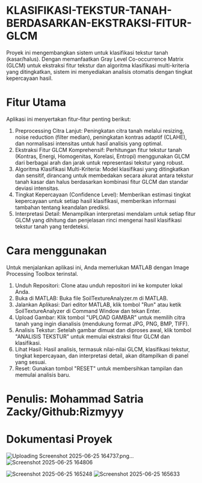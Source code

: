 # KLASIFIKASI-TEKSTUR-TANAH-BERDASARKAN-EKSTRAKSI-FITUR-GLCM
Proyek ini mengembangkan sistem untuk klasifikasi tekstur tanah (kasar/halus). Dengan memanfaatkan Gray Level Co-occurrence Matrix (GLCM) untuk ekstraksi fitur tekstur dan algoritma klasifikasi multi-kriteria yang ditingkatkan, sistem ini menyediakan analisis otomatis dengan tingkat kepercayaan hasil.
# Fitur Utama
Aplikasi ini menyertakan fitur-fitur penting berikut:
1. Preprocessing Citra Lanjut: Peningkatan citra tanah melalui resizing, noise reduction (filter median), peningkatan kontras adaptif (CLAHE), dan normalisasi intensitas untuk hasil analisis yang optimal.
2. Ekstraksi Fitur GLCM Komprehensif: Perhitungan fitur tekstur tanah (Kontras, Energi, Homogenitas, Korelasi, Entropi) menggunakan GLCM dari berbagai arah dan jarak untuk representasi tekstur yang robust.
3. Algoritma Klasifikasi Multi-Kriteria: Model klasifikasi yang ditingkatkan dan sensitif, dirancang untuk membedakan secara akurat antara tekstur tanah kasar dan halus berdasarkan kombinasi fitur GLCM dan standar deviasi intensitas.
4. Tingkat Kepercayaan (Confidence Level): Memberikan estimasi tingkat kepercayaan untuk setiap hasil klasifikasi, memberikan informasi tambahan tentang keandalan prediksi.
5. Interpretasi Detail: Menampilkan interpretasi mendalam untuk setiap fitur GLCM yang dihitung dan penjelasan rinci mengenai hasil klasifikasi tekstur tanah yang terdeteksi.
# Cara menggunakan
Untuk menjalankan aplikasi ini, Anda memerlukan MATLAB dengan Image Processing Toolbox terinstal.
1. Unduh Repositori: Clone atau unduh repositori ini ke komputer lokal Anda.
2. Buka di MATLAB: Buka file SoilTextureAnalyzer.m di MATLAB.
3. Jalankan Aplikasi: Dari editor MATLAB, klik tombol "Run" atau ketik SoilTextureAnalyzer di Command Window dan tekan Enter.
4. Upload Gambar: Klik tombol "UPLOAD GAMBAR" untuk memilih citra tanah yang ingin dianalisis (mendukung format JPG, PNG, BMP, TIFF).
5. Analisis Tekstur: Setelah gambar dimuat dan diproses awal, klik tombol "ANALISIS TEKSTUR" untuk memulai ekstraksi fitur GLCM dan klasifikasi.
6. Lihat Hasil: Hasil analisis, termasuk nilai-nilai GLCM, klasifikasi tekstur, tingkat kepercayaan, dan interpretasi detail, akan ditampilkan di panel yang sesuai.
7. Reset: Gunakan tombol "RESET" untuk membersihkan tampilan dan memulai analisis baru.

# Penulis: Mohammad Satria Zacky/Github:Rizmyyy
# Dokumentasi Proyek
![Uploading Screenshot 2025-06-25 164737.png…]()
![Screenshot 2025-06-25 164806](https://github.com/user-attachments/assets/3dc0c39e-622d-41e5-9fa6-aa7c99e83323)

![Screenshot 2025-06-25 165248](https://github.com/user-attachments/assets/d70dae5c-a57e-4c50-ac56-bf39dd688a38)
![Screenshot 2025-06-25 165633](https://github.com/user-attachments/assets/c730c958-7dbe-4c41-a148-afe81c1ed0cf)

